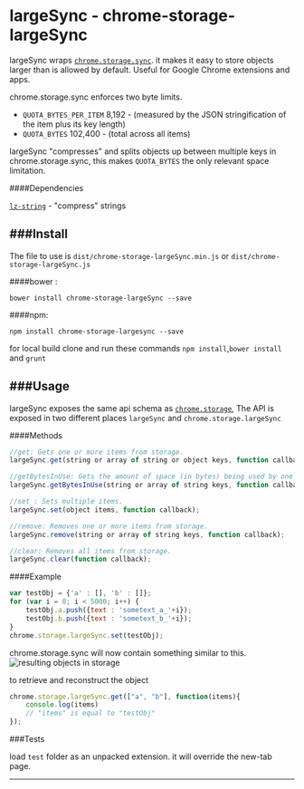 largeSync - chrome-storage-largeSync
===============================

largeSync wraps  [`chrome.storage.sync`](https://developer.chrome.com/extensions/storage). it makes it easy to store objects larger than is allowed by default. Useful for Google Chrome extensions and apps.

chrome.storage.sync enforces two byte limits.

  * `QUOTA_BYTES_PER_ITEM` 8,192 - (measured by the JSON stringification of the item plus its key length)
  * `QUOTA_BYTES` 102,400 - (total across all items)
  
largeSync "compresses" and splits objects up between multiple keys in chrome.storage.sync, this makes `QUOTA_BYTES` the only relevant space limitation.

####Dependencies

[`lz-string`](https://github.com/pieroxy/lz-string/) - "compress" strings

###Install
----------

The file to use is `dist/chrome-storage-largeSync.min.js` or `dist/chrome-storage-largeSync.js` 

####bower : 

`bower install chrome-storage-largeSync --save`

####npm:

`npm install chrome-storage-largesync --save`

for local build clone and run these commands
`npm install`,`bower install` and `grunt`

###Usage
----------

largeSync exposes the same api schema as [`chrome.storage`](https://developer.chrome.com/apps/storage#type-StorageArea),
The API is exposed in two different places `largeSync` and `chrome.storage.largeSync`

####Methods

```javascript
//get: Gets one or more items from storage.
largeSync.get(string or array of string or object keys, function callback);

//getBytesInUse: Gets the amount of space (in bytes) being used by one or more items.
largeSync.getBytesInUse(string or array of string keys, function callback);

//set : Sets multiple items.
largeSync.set(object items, function callback);

//remove: Removes one or more items from storage.
largeSync.remove(string or array of string keys, function callback);

//clear: Removes all items from storage.
largeSync.clear(function callback);
```

####Example

```javascript
var testObj = {'a' : [], 'b' : []};
for (var i = 0; i < 5000; i++) {
	testObj.a.push({text : 'sometext_a_'+i});
	testObj.b.push({text : 'sometext_b_'+i});
}
chrome.storage.largeSync.set(testObj);
```
chrome.storage.sync will now contain something similar to this.
![resulting objects in storage](http://i.imgur.com/xq88M1D.png)

to retrieve and reconstruct the object
```javascript
chrome.storage.largeSync.get(["a", "b"], function(items){
	console.log(items)
	// "items" is equal to "testObj"
});
```

###Tests

load `test` folder as an unpacked extension. it will override the new-tab page.

----------